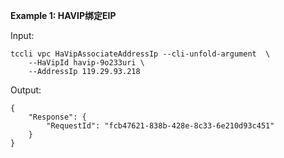 **Example 1: HAVIP绑定EIP**



Input: 

```
tccli vpc HaVipAssociateAddressIp --cli-unfold-argument  \
    --HaVipId havip-9o233uri \
    --AddressIp 119.29.93.218
```

Output: 
```
{
    "Response": {
        "RequestId": "fcb47621-838b-428e-8c33-6e210d93c451"
    }
}
```

